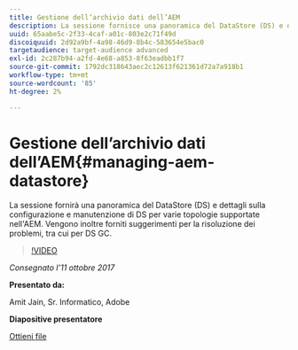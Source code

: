 ```yaml
---
title: Gestione dell’archivio dati dell’AEM
description: La sessione fornisce una panoramica del DataStore (DS) e dettagli sulla configurazione e manutenzione di DS per varie topologie supportate nell'AEM. Vengono inoltre forniti suggerimenti per la risoluzione dei problemi, tra cui per DS GC.
uuid: 65aabe5c-2f33-4caf-a01c-803e2c71f49d
discoiquuid: 2d92a9bf-4a98-46d9-8b4c-583654e5bac0
targetaudience: target-audience advanced
exl-id: 2c287b94-a2fd-4e68-a853-8f63eadbb1f7
source-git-commit: 1792dc318643aec2c12613f621361d72a7a918b1
workflow-type: tm+mt
source-wordcount: '85'
ht-degree: 2%

---
```


# Gestione dell’archivio dati dell’AEM{#managing-aem-datastore}

La sessione fornirà una panoramica del DataStore (DS) e dettagli sulla configurazione e manutenzione di DS per varie topologie supportate nell&#39;AEM. Vengono inoltre forniti suggerimenti per la risoluzione dei problemi, tra cui per DS GC.

>[!VIDEO](https://video.tv.adobe.com/v/20422/?quality=9)

*Consegnato l’11 ottobre 2017*

**Presentato da:**

Amit Jain, Sr. Informatico, Adobe

**Diapositive presentatore**

[Ottieni file](assets/managing-aem-datastoreoct17.pdf)
<!--
[Get back to the Overview](https://helpx.adobe.com/experience-manager/kt/eseminars/gems/aem-index.html)
-->
